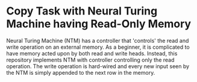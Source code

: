 # Copy Task with Neural Turing Machine having Read-Only Memory

Neural Turing Machine (NTM) has a controller that 'controls' the read and write operation on an external memory. As a beginner, it is complicated to have memory acted upon by both read and write heads. Instead, this repository implements NTM with controller controlling only the read operation. The write operation is hard-wired and every new input seen by the NTM is simply appended to the next row in the memory.
